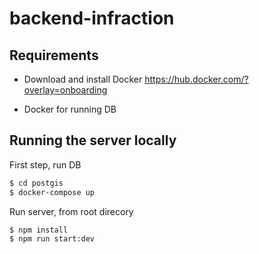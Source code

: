 # backend-infraction
## Requirements

- Download and install Docker
  https://hub.docker.com/?overlay=onboarding

- Docker for running DB


## Running the server locally

First step, run DB
```bash
$ cd postgis
$ docker-compose up
```

Run server, from root direcory 
```bash
$ npm install
$ npm run start:dev
```

